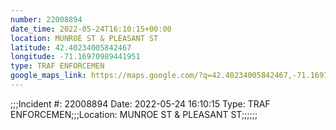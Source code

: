 ```yaml
---
number: 22008894
date_time: 2022-05-24T16:10:15+00:00
location: MUNROE ST & PLEASANT ST
latitude: 42.40234005842467
longitude: -71.16970989441951
type: TRAF ENFORCEMEN
google_maps_link: https://maps.google.com/?q=42.40234005842467,-71.16970989441951
---
```


;;;Incident #: 22008894  Date: 2022-05-24 16:10:15   Type: TRAF ENFORCEMEN;;;Location: MUNROE ST & PLEASANT ST;;;;;;
